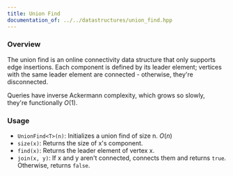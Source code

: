 ```yaml
---
title: Union Find
documentation_of: ../../datastructures/union_find.hpp
---
```


### Overview

The union find is an online connectivity data structure that only supports edge insertions. Each component is defined by its leader element; vertices with the same leader element are connected - otherwise, they're disconnected.

Queries have inverse Ackermann complexity, which grows so slowly, they're functionally $O(1)$.

### Usage

* `UnionFind<T>(n)`: Initializes a union find of size n. $O(n)$
* `size(x)`: Returns the size of x's component.
* `find(x)`: Returns the leader element of vertex x.
* `join(x, y)`: If x and y aren't connected, connects them and returns `true`. Otherwise, returns `false`.